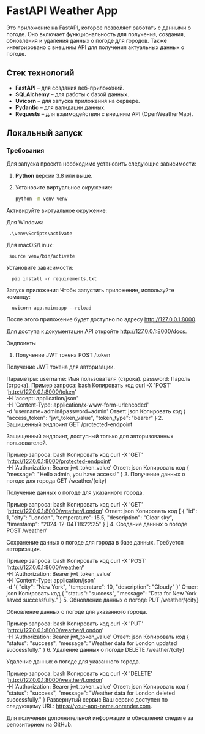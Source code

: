 # FastAPI Weather App

Это приложение на FastAPI, которое позволяет работать с данными о погоде. Оно включает функциональность для получения, создания, обновления и удаления данных о погоде для городов. Также интегрировано с внешним API для получения актуальных данных о погоде.

## Стек технологий

- **FastAPI** – для создания веб-приложений.
- **SQLAlchemy** – для работы с базой данных.
- **Uvicorn** – для запуска приложения на сервере.
- **Pydantic** – для валидации данных.
- **Requests** – для взаимодействия с внешним API (OpenWeatherMap).

## Локальный запуск

### Требования

Для запуска проекта необходимо установить следующие зависимости:

1. **Python** версии 3.8 или выше.
2. Установите виртуальное окружение:

      ```bash
   python -m venv venv
Активируйте виртуальное окружение:

Для Windows:

     .\venv\Scripts\activate

Для macOS/Linux:

     source venv/bin/activate
     
Установите зависимости:


      pip install -r requirements.txt
Запуск приложения
Чтобы запустить приложение, используйте команду:

      uvicorn app.main:app --reload
После этого приложение будет доступно по адресу http://127.0.0.1:8000.

Для доступа к документации API откройте http://127.0.0.1:8000/docs.

Эндпоинты
1. Получение JWT токена
POST /token

Получение JWT токена для авторизации.

Параметры:
username: Имя пользователя (строка).
password: Пароль (строка).
Пример запроса:
bash
Копировать код
curl -X 'POST' \
  'http://127.0.0.1:8000/token' \
  -H 'accept: application/json' \
  -H 'Content-Type: application/x-www-form-urlencoded' \
  -d 'username=admin&password=admin'
Ответ:
json
Копировать код
{
  "access_token": "jwt_token_value",
  "token_type": "bearer"
}
2. Защищенный эндпоинт
GET /protected-endpoint

Защищенный эндпоинт, доступный только для авторизованных пользователей.

Пример запроса:
bash
Копировать код
curl -X 'GET' \
  'http://127.0.0.1:8000/protected-endpoint' \
  -H 'Authorization: Bearer jwt_token_value'
Ответ:
json
Копировать код
{
  "message": "Hello admin, you have access!"
}
3. Получение данных о погоде для города
GET /weather/{city}

Получение данных о погоде для указанного города.

Пример запроса:
bash
Копировать код
curl -X 'GET' \
  'http://127.0.0.1:8000/weather/London'
Ответ:
json
Копировать код
[
  {
    "id": 1,
    "city": "London",
    "temperature": 15.5,
    "description": "Clear sky",
    "timestamp": "2024-12-04T18:22:25"
  }
]
4. Создание данных о погоде
POST /weather/

Сохранение данных о погоде для города в базе данных. Требуется авторизация.

Пример запроса:
bash
Копировать код
curl -X 'POST' \
  'http://127.0.0.1:8000/weather/' \
  -H 'Authorization: Bearer jwt_token_value' \
  -H 'Content-Type: application/json' \
  -d '{
    "city": "New York",
    "temperature": 10,
    "description": "Cloudy"
}'
Ответ:
json
Копировать код
{
  "status": "success",
  "message": "Data for New York saved successfully."
}
5. Обновление данных о погоде
PUT /weather/{city}

Обновление данных о погоде для указанного города.

Пример запроса:
bash
Копировать код
curl -X 'PUT' \
  'http://127.0.0.1:8000/weather/London' \
  -H 'Authorization: Bearer jwt_token_value'
Ответ:
json
Копировать код
{
  "status": "success",
  "message": "Weather data for London updated successfully."
}
6. Удаление данных о погоде
DELETE /weather/{city}

Удаление данных о погоде для указанного города.

Пример запроса:
bash
Копировать код
curl -X 'DELETE' \
  'http://127.0.0.1:8000/weather/London' \
  -H 'Authorization: Bearer jwt_token_value'
Ответ:
json
Копировать код
{
  "status": "success",
  "message": "Weather data for London deleted successfully."
}
Развернутый сервис
Ваш сервис доступен по следующему URL: https://your-app-name.onrender.com.

Для получения дополнительной информации и обновлений следите за репозиторием на GitHub.
